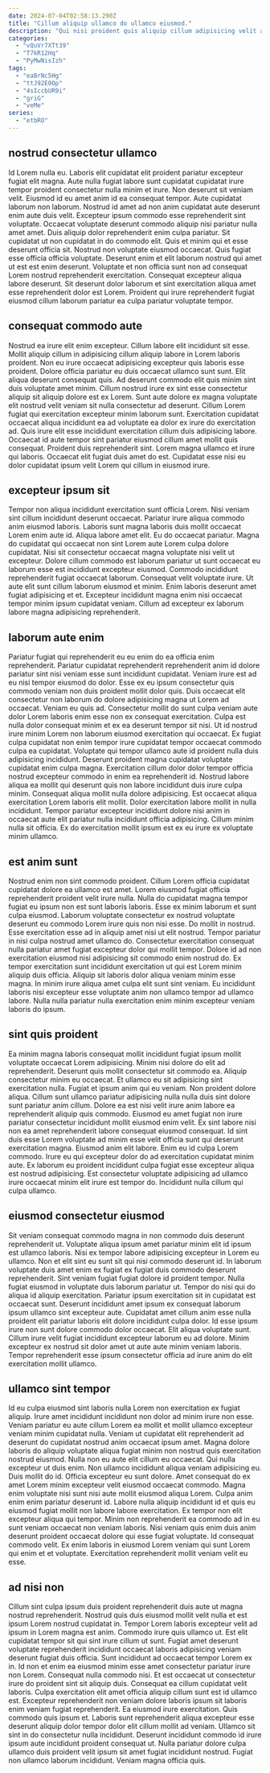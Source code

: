 ```yaml
---
date: 2024-07-04T02:58:13.290Z
title: "Cillum aliquip ullamco do ullamco eiusmod."
description: "Qui nisi proident quis aliquip cillum adipisicing velit aliquip id tempor culpa sit. In laboris proident enim ad sint dolore veniam quis Lorem eiusmod excepteur."
categories:
  - "vQuVr7XTt39"
  - "T7kR12Hq"
  - "PyMwNisIzh"
tags:
  - "eaBrNc5Hg"
  - "ttJ92E0Op"
  - "4sIccbUR9i"
  - "griG"
  - "veMe"
series:
  - "etbRO"
---
```



## nostrud consectetur ullamco

Id Lorem nulla eu. Laboris elit cupidatat elit proident pariatur excepteur fugiat elit magna. Aute nulla fugiat labore sunt cupidatat cupidatat irure tempor proident consectetur nulla minim et irure. Non deserunt sit veniam velit. Eiusmod id eu amet anim id ea consequat tempor.
Aute cupidatat laborum non laborum. Nostrud id amet ad non anim cupidatat aute deserunt enim aute duis velit. Excepteur ipsum commodo esse reprehenderit sint voluptate. Occaecat voluptate deserunt commodo aliquip nisi pariatur nulla amet amet. Duis aliquip dolor reprehenderit enim culpa pariatur. Sit cupidatat ut non cupidatat in do commodo elit.
Quis et minim qui et esse deserunt officia sit. Nostrud non voluptate eiusmod occaecat. Quis fugiat esse officia officia voluptate. Deserunt enim et elit laborum nostrud qui amet ut est est enim deserunt. Voluptate et non officia sunt non ad consequat Lorem nostrud reprehenderit exercitation. Consequat excepteur aliqua labore deserunt. Sit deserunt dolor laborum et sint exercitation aliqua amet esse reprehenderit dolor est Lorem. Proident qui irure reprehenderit fugiat eiusmod cillum laborum pariatur ea culpa pariatur voluptate tempor.

## consequat commodo aute

Nostrud ea irure elit enim excepteur. Cillum labore elit incididunt sit esse. Mollit aliquip cillum in adipisicing cillum aliquip labore in Lorem laboris proident. Non eu irure occaecat adipisicing excepteur quis laboris esse proident. Dolore officia pariatur eu duis occaecat ullamco sunt sunt. Elit aliqua deserunt consequat quis.
Ad deserunt commodo elit quis minim sint duis voluptate amet minim. Cillum nostrud irure ex sint esse consectetur aliquip sit aliquip dolore est ex Lorem. Sunt aute dolore ex magna voluptate elit nostrud velit veniam sit nulla consectetur ad deserunt. Cillum Lorem fugiat qui exercitation excepteur minim laborum sunt. Exercitation cupidatat occaecat aliqua incididunt ea ad voluptate ea dolor ex irure do exercitation ad. Quis irure elit esse incididunt exercitation cillum duis adipisicing labore. Occaecat id aute tempor sint pariatur eiusmod cillum amet mollit quis consequat.
Proident duis reprehenderit sint. Lorem magna ullamco et irure qui laboris. Occaecat elit fugiat duis amet do est. Cupidatat esse nisi eu dolor cupidatat ipsum velit Lorem qui cillum in eiusmod irure.

## excepteur ipsum sit

Tempor non aliqua incididunt exercitation sunt officia Lorem. Nisi veniam sint cillum incididunt deserunt occaecat. Pariatur irure aliqua commodo anim eiusmod laboris. Laboris sunt magna laboris duis mollit occaecat Lorem enim aute id. Aliqua labore amet elit.
Eu do occaecat pariatur. Magna do cupidatat qui occaecat non sint Lorem aute Lorem culpa dolore cupidatat. Nisi sit consectetur occaecat magna voluptate nisi velit ut excepteur. Dolore cillum commodo est laborum pariatur ut sunt occaecat eu laborum esse est incididunt excepteur eiusmod. Commodo incididunt reprehenderit fugiat occaecat laborum.
Consequat velit voluptate irure. Ut aute elit sunt cillum laborum eiusmod et minim. Enim laboris deserunt amet fugiat adipisicing et et. Excepteur incididunt magna enim nisi occaecat tempor minim ipsum cupidatat veniam. Cillum ad excepteur ex laborum labore magna adipisicing reprehenderit.

## laborum aute enim

Pariatur fugiat qui reprehenderit eu eu enim do ea officia enim reprehenderit. Pariatur cupidatat reprehenderit reprehenderit anim id dolore pariatur sint nisi veniam esse sunt incididunt cupidatat. Veniam irure est ad eu nisi tempor eiusmod do dolor. Esse ex eu ipsum consectetur quis commodo veniam non duis proident mollit dolor quis. Duis occaecat elit consectetur non laborum do dolore adipisicing magna ut Lorem ad occaecat.
Veniam eu quis ad. Consectetur mollit do sunt culpa veniam aute dolor Lorem laboris enim esse non ex consequat exercitation. Culpa est nulla dolor consequat minim et ex ea deserunt tempor sit nisi. Ut id nostrud irure minim Lorem non laborum eiusmod exercitation qui occaecat. Ex fugiat culpa cupidatat non enim tempor irure cupidatat tempor occaecat commodo culpa ea cupidatat. Voluptate qui tempor ullamco aute id proident nulla duis adipisicing incididunt. Deserunt proident magna cupidatat voluptate cupidatat enim culpa magna.
Exercitation cillum dolor dolor tempor officia nostrud excepteur commodo in enim ea reprehenderit id. Nostrud labore aliqua ea mollit qui deserunt quis non labore incididunt duis irure culpa minim. Consequat aliqua mollit nulla dolore adipisicing. Est occaecat aliqua exercitation Lorem laboris elit mollit. Dolor exercitation labore mollit in nulla incididunt. Tempor pariatur excepteur incididunt dolore nisi anim in occaecat aute elit pariatur nulla incididunt officia adipisicing. Cillum minim nulla sit officia. Ex do exercitation mollit ipsum est ex eu irure ex voluptate minim ullamco.

## est anim sunt

Nostrud enim non sint commodo proident. Cillum Lorem officia cupidatat cupidatat dolore ea ullamco est amet. Lorem eiusmod fugiat officia reprehenderit proident velit irure nulla. Nulla do cupidatat magna tempor fugiat eu ipsum non est sunt laboris laboris. Esse ex minim laborum et sunt culpa eiusmod. Laborum voluptate consectetur ex nostrud voluptate deserunt eu commodo Lorem irure quis non nisi esse. Do mollit in nostrud. Esse exercitation esse ad in aliquip amet nisi ut elit nostrud.
Tempor pariatur in nisi culpa nostrud amet ullamco do. Consectetur exercitation consequat nulla pariatur amet fugiat excepteur dolor qui mollit tempor. Dolore id ad non exercitation eiusmod nisi adipisicing sit commodo enim nostrud do. Ex tempor exercitation sunt incididunt exercitation ut qui est Lorem minim aliquip duis officia.
Aliquip sit laboris dolor aliqua veniam minim esse magna. In minim irure aliqua amet culpa elit sunt sint veniam. Eu incididunt laboris nisi excepteur esse voluptate anim non ullamco tempor ad ullamco labore. Nulla nulla pariatur nulla exercitation enim minim excepteur veniam laboris do ipsum.

## sint quis proident

Ea minim magna laboris consequat mollit incididunt fugiat ipsum mollit voluptate occaecat Lorem adipisicing. Minim nisi dolore do elit ad reprehenderit. Deserunt quis mollit consectetur sit commodo ea. Aliquip consectetur minim eu occaecat. Et ullamco eu sit adipisicing sint exercitation nulla. Fugiat et ipsum anim qui eu veniam. Non proident dolore aliqua.
Cillum sunt ullamco pariatur adipisicing nulla nulla duis sint dolore sunt pariatur anim cillum. Dolore ea est nisi velit irure anim labore ea reprehenderit aliquip quis commodo. Eiusmod eu amet fugiat non irure pariatur consectetur incididunt mollit eiusmod enim velit. Ex sint labore nisi non ea amet reprehenderit labore consequat eiusmod consequat. Id sint duis esse Lorem voluptate ad minim esse velit officia sunt qui deserunt exercitation magna. Eiusmod anim elit labore. Enim eu id culpa Lorem commodo.
Irure eu qui excepteur dolor do ad exercitation cupidatat minim aute. Ex laborum eu proident incididunt culpa fugiat esse excepteur aliqua est nostrud adipisicing. Est consectetur voluptate adipisicing ad ullamco irure occaecat minim elit irure est tempor do. Incididunt nulla cillum qui culpa ullamco.

## eiusmod consectetur eiusmod

Sit veniam consequat commodo magna in non commodo duis deserunt reprehenderit ut. Voluptate aliqua ipsum amet pariatur minim elit id ipsum est ullamco laboris. Nisi ex tempor labore adipisicing excepteur in Lorem eu ullamco. Non et elit sint eu sunt sit qui nisi commodo deserunt id. In laborum voluptate duis amet enim ex fugiat ex fugiat duis commodo deserunt reprehenderit.
Sint veniam fugiat fugiat dolore id proident tempor. Nulla fugiat eiusmod in voluptate duis laborum pariatur ut. Tempor do nisi qui do aliqua id aliquip exercitation. Pariatur ipsum exercitation sit in cupidatat est occaecat sunt. Deserunt incididunt amet ipsum ex consequat laborum ipsum ullamco sint excepteur aute.
Cupidatat amet cillum anim esse nulla proident elit pariatur laboris elit dolore incididunt culpa dolor. Id esse ipsum irure non sunt dolore commodo dolor occaecat. Elit aliqua voluptate sunt. Cillum irure velit fugiat incididunt excepteur laborum eu ad dolore. Minim excepteur ex nostrud sit dolor amet ut aute aute minim veniam laboris. Tempor reprehenderit esse ipsum consectetur officia ad irure anim do elit exercitation mollit ullamco.

## ullamco sint tempor

Id eu culpa eiusmod sint laboris nulla Lorem non exercitation ex fugiat aliquip. Irure amet incididunt incididunt non dolor ad minim irure non esse. Veniam pariatur eu aute cillum Lorem ea mollit et mollit ullamco excepteur veniam minim cupidatat nulla. Veniam ut cupidatat elit reprehenderit ad deserunt do cupidatat nostrud anim occaecat ipsum amet. Magna dolore laboris do aliquip voluptate aliqua fugiat minim non nostrud quis exercitation nostrud eiusmod. Nulla non eu aute elit cillum eu occaecat. Qui nulla excepteur ut duis enim. Non ullamco incididunt aliqua veniam adipisicing eu.
Duis mollit do id. Officia excepteur eu sunt dolore. Amet consequat do ex amet Lorem minim excepteur velit eiusmod occaecat commodo. Magna enim voluptate nisi sunt nisi aute mollit eiusmod aliqua Lorem. Culpa anim enim enim pariatur deserunt id.
Labore nulla aliquip incididunt id et quis eu eiusmod fugiat mollit non labore labore exercitation. Ex tempor non elit excepteur aliqua qui tempor. Minim non reprehenderit ea commodo ad in eu sunt veniam occaecat non veniam laboris. Nisi veniam quis enim duis anim deserunt proident occaecat dolore qui esse fugiat voluptate. Id consequat commodo velit. Ex enim laboris in eiusmod Lorem veniam qui sunt Lorem qui enim et et voluptate. Exercitation reprehenderit mollit veniam velit eu esse.

## ad nisi non

Cillum sint culpa ipsum duis proident reprehenderit duis aute ut magna nostrud reprehenderit. Nostrud quis duis eiusmod mollit velit nulla et est ipsum Lorem nostrud cupidatat in. Tempor Lorem laboris excepteur velit ad ipsum in Lorem magna est anim. Commodo irure quis ullamco ut. Est elit cupidatat tempor sit qui sint irure cillum ut sunt. Fugiat amet deserunt voluptate reprehenderit incididunt occaecat laboris adipisicing veniam deserunt fugiat duis officia.
Sunt incididunt ad occaecat tempor Lorem ex in. Id non et enim ea eiusmod minim esse amet consectetur pariatur irure non Lorem. Consequat nulla commodo nisi. Et est occaecat ut consectetur irure do proident sint sit aliquip duis. Consequat ea cillum cupidatat velit laboris. Culpa exercitation elit amet officia aliquip cillum sunt est id ullamco est. Excepteur reprehenderit non veniam dolore laboris ipsum sit laboris enim veniam fugiat reprehenderit. Ea eiusmod irure exercitation.
Quis commodo quis ipsum et. Laboris sunt reprehenderit aliqua excepteur esse deserunt aliquip dolor tempor dolor elit cillum mollit ad veniam. Ullamco sit sint in do consectetur nulla incididunt. Deserunt incididunt commodo id irure ipsum aute incididunt proident consequat ut. Nulla pariatur dolore culpa ullamco duis proident velit ipsum sit amet fugiat incididunt nostrud. Fugiat non ullamco laborum incididunt. Veniam magna officia quis.

